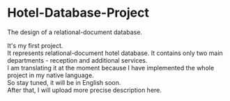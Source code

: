 # Hotel-Database-Project
The design of a relational-document database. <br/>

It's my first project. <br/>
It represents relational-document hotel database. It contains only two main departments - reception and additional services. <br/>
I am translating it at the moment because I have implemented the whole project in my native language. <br/>
So stay tuned, it will be in English soon. <br/>
After that, I will upload more precise description here. <br/>

